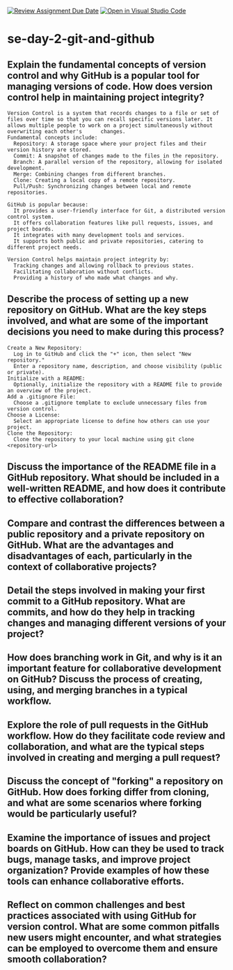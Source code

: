 [![Review Assignment Due Date](https://classroom.github.com/assets/deadline-readme-button-22041afd0340ce965d47ae6ef1cefeee28c7c493a6346c4f15d667ab976d596c.svg)](https://classroom.github.com/a/8wgCKhpZ)
[![Open in Visual Studio Code](https://classroom.github.com/assets/open-in-vscode-2e0aaae1b6195c2367325f4f02e2d04e9abb55f0b24a779b69b11b9e10269abc.svg)](https://classroom.github.com/online_ide?assignment_repo_id=18467791&assignment_repo_type=AssignmentRepo)
# se-day-2-git-and-github
## Explain the fundamental concepts of version control and why GitHub is a popular tool for managing versions of code. How does version control help in maintaining project integrity?
    Version Control is a system that records changes to a file or set of files over time so that you can recall specific versions later. It allows multiple people to work on a project simultaneously without overwriting each other's      changes.
    Fundamental concepts include:  
      Repository: A storage space where your project files and their version history are stored.
      Commit: A snapshot of changes made to the files in the repository.
      Branch: A parallel version of the repository, allowing for isolated development.
      Merge: Combining changes from different branches.
      Clone: Creating a local copy of a remote repository.
      Pull/Push: Synchronizing changes between local and remote repositories.

    GitHub is popular because:
      It provides a user-friendly interface for Git, a distributed version control system.
      It offers collaboration features like pull requests, issues, and project boards.
      It integrates with many development tools and services.
      It supports both public and private repositories, catering to different project needs.

    Version Control helps maintain project integrity by:
      Tracking changes and allowing rollback to previous states.
      Facilitating collaboration without conflicts.
      Providing a history of who made what changes and why.

## Describe the process of setting up a new repository on GitHub. What are the key steps involved, and what are some of the important decisions you need to make during this process?
    Create a New Repository:
      Log in to GitHub and click the "+" icon, then select "New repository."
      Enter a repository name, description, and choose visibility (public or private).
    Initialize with a README:
      Optionally, initialize the repository with a README file to provide an overview of the project.
    Add a .gitignore File:
      Choose a .gitignore template to exclude unnecessary files from version control.
    Choose a License:
      Select an appropriate license to define how others can use your project.
    Clone the Repository:
      Clone the repository to your local machine using git clone <repository-url>

## Discuss the importance of the README file in a GitHub repository. What should be included in a well-written README, and how does it contribute to effective collaboration?

## Compare and contrast the differences between a public repository and a private repository on GitHub. What are the advantages and disadvantages of each, particularly in the context of collaborative projects?

## Detail the steps involved in making your first commit to a GitHub repository. What are commits, and how do they help in tracking changes and managing different versions of your project?

## How does branching work in Git, and why is it an important feature for collaborative development on GitHub? Discuss the process of creating, using, and merging branches in a typical workflow.

## Explore the role of pull requests in the GitHub workflow. How do they facilitate code review and collaboration, and what are the typical steps involved in creating and merging a pull request?

## Discuss the concept of "forking" a repository on GitHub. How does forking differ from cloning, and what are some scenarios where forking would be particularly useful?

## Examine the importance of issues and project boards on GitHub. How can they be used to track bugs, manage tasks, and improve project organization? Provide examples of how these tools can enhance collaborative efforts.

## Reflect on common challenges and best practices associated with using GitHub for version control. What are some common pitfalls new users might encounter, and what strategies can be employed to overcome them and ensure smooth collaboration?
